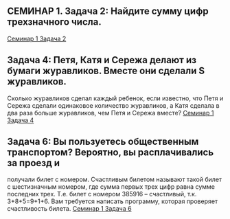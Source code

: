 ## СЕМИНАР 1. Задача 2: Найдите сумму цифр трехзначного числа.
[Семинар 1 Задача 2](Seminar1_task2.py)

## Задача 4: Петя, Катя и Сережа делают из бумаги журавликов. Вместе они сделали S журавликов.
Сколько журавликов сделал каждый ребенок, если известно, что Петя и Сережа сделали одинаковое 
количество журавликов, а Катя сделала в два раза больше журавликов, чем Петя и Сережа вместе?
[Семинар 1 Задача 4](Seminar1_task4.py)

## Задача 6: Вы пользуетесь общественным транспортом? Вероятно, вы расплачивались за проезд и 
получали билет с номером. Счастливым билетом называют такой билет с шестизначным номером, 
где сумма первых трех цифр равна сумме последних трех. Т.е. билет с номером 385916 – счастливый, 
т.к. 3+8+5=9+1+6. Вам требуется написать программу, которая проверяет счастливость билета.
[Семинар 1 Задача 6](Seminar1_task6.py)